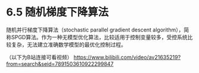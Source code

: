 # 6.5  随机梯度下降算法

随机并行梯度下降算法（stochastic parallel gradient descent algorithm），简称SPGD算法。作为一种无模型优化算法，比较适用于控制变量较多，受控系统比较复杂，无法建立准确数学模型的最优化控制过程。

（以下为B站连接可看视频）
https://www.bilibili.com/video/av21635219?from=search&seid=7891503610922299847

